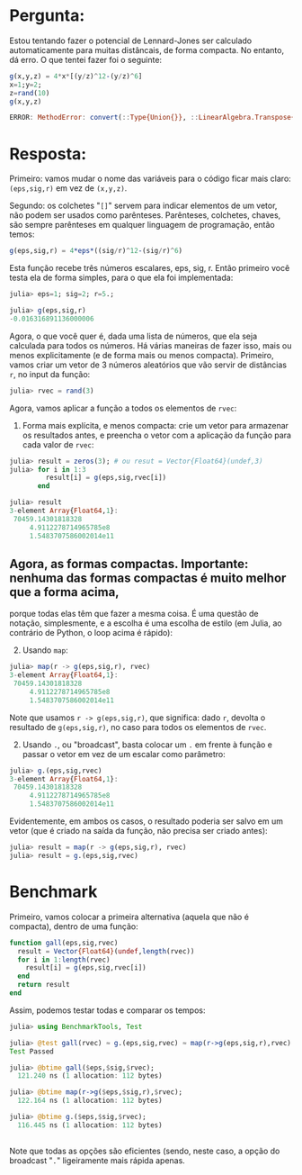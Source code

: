 # Pergunta:

Estou tentando fazer o potencial de Lennard-Jones ser calculado automaticamente para muitas distâncais, de forma compacta.
No entanto, dá erro. O que tentei fazer foi o seguinte:

```julia
g(x,y,z) = 4*x*[(y/z)^12-(y/z)^6]
x=1;y=2;
z=rand(10)
g(x,y,z)

ERROR: MethodError: convert(::Type{Union{}}, ::LinearAlgebra.Transpose{Float64,Array{Float64,1}}) is ambiguous. Candidates:
```

# Resposta:

Primeiro: vamos mudar o nome das variáveis para o código ficar mais claro: `(eps,sig,r)` em vez de `(x,y,z)`.

Segundo: os colchetes "`[]`" servem para indicar elementos de um vetor, não podem ser usados como parênteses.
Parênteses, colchetes, chaves, são sempre parênteses em qualquer linguagem de programação, então temos:

```julia
g(eps,sig,r) = 4*eps*((sig/r)^12-(sig/r)^6)
```

Esta função recebe três números escalares, eps, sig, r. Então primeiro você testa ela de forma simples,
para o que ela foi implementada:

```julia
julia> eps=1; sig=2; r=5.;

julia> g(eps,sig,r)
-0.016316891136000006

``` 

Agora, o que você quer é, dada uma lista de números, que ela seja calculada para todos os números. Há várias
maneiras de fazer isso, mais ou menos explicitamente (e de forma mais ou menos compacta). Primeiro, vamos
criar um vetor de 3 números aleatórios que vão servir de distâncias `r`, no input da função:

```julia
julia> rvec = rand(3)
```

Agora, vamos aplicar a função a todos os elementos de `rvec`:

1. Forma mais explícita, e menos compacta: crie um vetor para armazenar os resultados antes, e preencha
o vetor com a aplicação da função para cada valor de `rvec`:

```julia
julia> result = zeros(3); # ou resut = Vector{Float64}(undef,3)
julia> for i in 1:3
         result[i] = g(eps,sig,rvec[i])
       end

julia> result
3-element Array{Float64,1}:
 70459.14301818328
     4.9112278714965785e8
     1.5483707586002014e11

```

## Agora, as formas compactas. Importante: nenhuma das formas compactas é muito melhor que a forma acima,
porque todas elas têm que fazer a mesma coisa. É uma questão de notação, simplesmente, e a escolha é uma
escolha de estilo (em Julia, ao contrário de Python, o loop acima é rápido):

2. Usando `map`:

```julia
julia> map(r -> g(eps,sig,r), rvec)
3-element Array{Float64,1}:
 70459.14301818328
     4.9112278714965785e8
     1.5483707586002014e11
```

Note que usamos `r -> g(eps,sig,r)`, que significa: dado `r`, devolta o resultado de `g(eps,sig,r)`, no caso para
todos os elementos de `rvec`.

2. Usando `.`, ou "broadcast", basta colocar um `.` em frente à função e passar o vetor em vez de um escalar
como parâmetro:

```julia
julia> g.(eps,sig,rvec)
3-element Array{Float64,1}:
 70459.14301818328
     4.9112278714965785e8
     1.5483707586002014e11
```

Evidentemente, em ambos os casos, o resultado poderia ser salvo em um vetor (que é criado na saída
da função, não precisa ser criado antes):

```julia
julia> result = map(r -> g(eps,sig,r), rvec)
julia> result = g.(eps,sig,rvec)

```

# Benchmark

Primeiro, vamos colocar a primeira alternativa (aquela que não é compacta), dentro de uma função:

```julia
function gall(eps,sig,rvec)
  result = Vector{Float64}(undef,length(rvec))
  for i in 1:length(rvec)
    result[i] = g(eps,sig,rvec[i])
  end
  return result
end
```

Assim, podemos testar todas e comparar os tempos:

```julia
julia> using BenchmarkTools, Test

julia> @test gall(rvec) ≈ g.(eps,sig,rvec) ≈ map(r->g(eps,sig,r),rvec)
Test Passed

julia> @btime gall($eps,$sig,$rvec);
  121.240 ns (1 allocation: 112 bytes)

julia> @btime map(r->g($eps,$sig,r),$rvec);
  122.164 ns (1 allocation: 112 bytes)

julia> @btime g.($eps,$sig,$rvec);
  116.445 ns (1 allocation: 112 bytes)
  
```

Note que todas as opções são eficientes (sendo, neste caso, a opção do broadcast "`.`" ligeiramente
mais rápida apenas.
